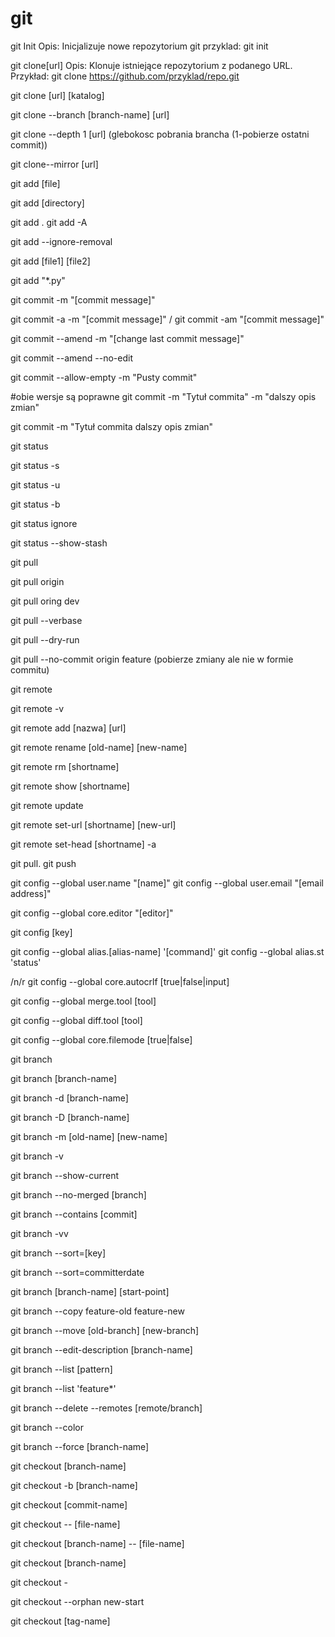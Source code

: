 # git

git Init
Opis: Inicjalizuje nowe repozytorium git
przyklad: git init


git clone[url]
Opis: Klonuje istniejące repozytorium z podanego URL.
Przykład: git clone https://github.com/przyklad/repo.git

git clone [url] [katalog]

git clone --branch [branch-name] [url]

git clone --depth 1 [url]  (glebokosc pobrania brancha (1-pobierze ostatni commit))

git clone--mirror [url]

git add [file]

git add [directory]

git add . git add -A

git add --ignore-removal

git add [file1] [file2]

git add "*.py"

git commit -m "[commit message]"

git commit -a -m "[commit message]" / git commit -am "[commit message]"

git commit --amend -m "[change last commit message]"

git commit --amend --no-edit

git commit  --allow-empty -m "Pusty commit"


#obie wersje są poprawne
git commit -m "Tytuł commita" -m "dalszy opis zmian" 

 git commit -m "Tytuł commita 
dalszy opis zmian"



git status

git status -s

git status -u

git status -b

git status ignore

git status --show-stash

git pull

git pull origin

git pull oring dev

git pull --verbase

git pull --dry-run

git pull --no-commit origin feature (pobierze zmiany ale nie w formie commitu)

git remote

git remote -v

git remote add [nazwa] [url]

git remote rename [old-name] [new-name]

git remote rm [shortname]

git remote show [shortname]

git remote update

git remote set-url [shortname] [new-url]

git remote set-head [shortname] -a

git pull. git push


git config --global user.name "[name]"
git config --global user.email "[email address]"

git config --global core.editor "[editor]"

git config [key]

git config --global alias.[alias-name] '[command]'
git config --global alias.st 'status'

/n/r
git config --global core.autocrlf [true|false|input]

git config --global merge.tool [tool]

git config --global diff.tool [tool]

git config --global core.filemode [true|false]

git branch

git branch [branch-name]

git branch -d [branch-name]

git branch -D [branch-name]

git branch -m [old-name] [new-name]

git branch -v

git branch --show-current

git branch --no-merged [branch]

git branch --contains [commit]

git branch -vv

git branch --sort=[key]

git branch --sort=committerdate

git branch [branch-name] [start-point]

git branch --copy feature-old feature-new

git branch --move [old-branch] [new-branch]

git branch --edit-description [branch-name]

git branch --list [pattern]

git branch --list 'feature*'

git branch --delete --remotes [remote/branch]

git branch --color

git branch --force [branch-name]

git checkout [branch-name]

git checkout -b [branch-name]

git checkout [commit-name]

git checkout -- [file-name]

git checkout [branch-name] -- [file-name]

git checkout [branch-name]

git checkout -

git checkout --orphan new-start

git checkout [tag-name]

